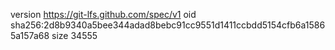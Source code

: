 version https://git-lfs.github.com/spec/v1
oid sha256:2d8b9340a5bee344adad8bebc91cc9551d1411ccbdd5154cfb6a15865a157a68
size 34555
